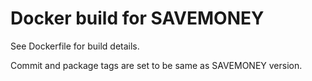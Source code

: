 # Docker build for SAVEMONEY

See Dockerfile for build details.

Commit and package tags are set to be same as SAVEMONEY version.
